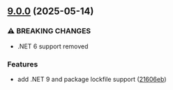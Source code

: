 ## [9.0.0](https://github.com/Finbuckle/Finbuckle.Html5Validation/compare/v8.0.0...v9.0.0) (2025-05-14)

### ⚠ BREAKING CHANGES

* .NET 6 support removed

### Features

* add .NET 9 and package lockfile support ([21606eb](https://github.com/Finbuckle/Finbuckle.Html5Validation/commit/21606eba808f10fcd55fdcc9342c272edaed2d29))

